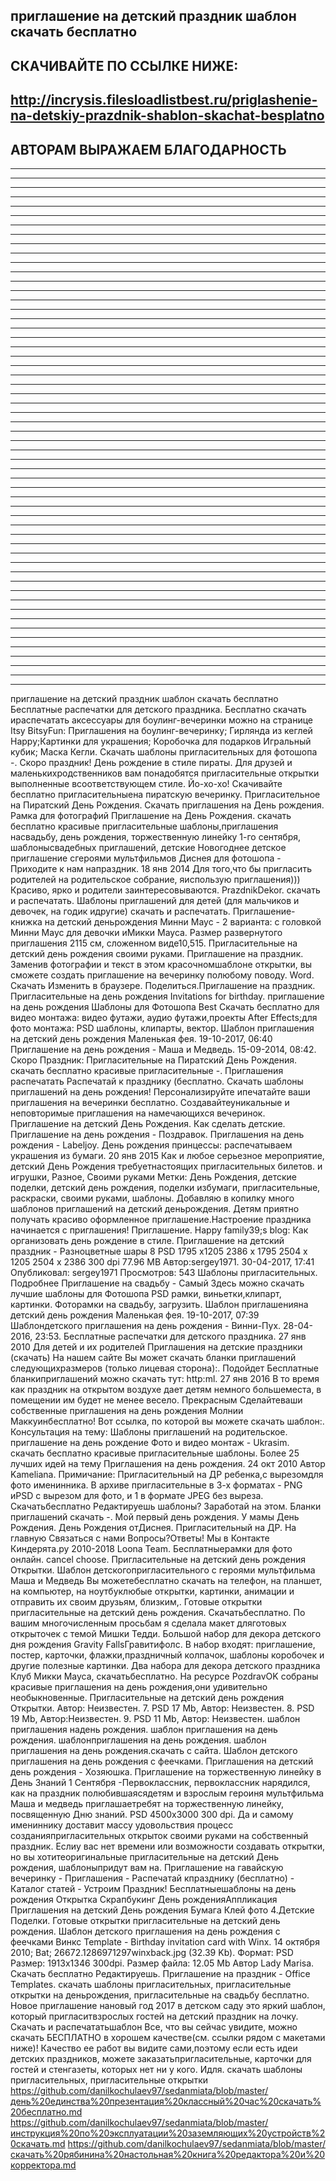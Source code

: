приглашение на детский праздник шаблон скачать бесплатно
--------------------------------------------------
СКАЧИВАЙТЕ ПО ССЫЛКЕ НИЖЕ:
--------------------------------------------------
http://incrysis.filesloadlistbest.ru/priglashenie-na-detskiy-prazdnik-shablon-skachat-besplatno
--------------------------------------------------
АВТОРАМ ВЫРАЖАЕМ БЛАГОДАРНОСТЬ
--------------------------------------------------
--------------------------------------------------
--------------------------------------------------
--------------------------------------------------
--------------------------------------------------
--------------------------------------------------
--------------------------------------------------
--------------------------------------------------
--------------------------------------------------
--------------------------------------------------
--------------------------------------------------
--------------------------------------------------
--------------------------------------------------
--------------------------------------------------
--------------------------------------------------
--------------------------------------------------
--------------------------------------------------
--------------------------------------------------
--------------------------------------------------
--------------------------------------------------
--------------------------------------------------
--------------------------------------------------
--------------------------------------------------
--------------------------------------------------
--------------------------------------------------
--------------------------------------------------
--------------------------------------------------
--------------------------------------------------
--------------------------------------------------
--------------------------------------------------
--------------------------------------------------
--------------------------------------------------
--------------------------------------------------
--------------------------------------------------
--------------------------------------------------
--------------------------------------------------
--------------------------------------------------
--------------------------------------------------
--------------------------------------------------
--------------------------------------------------
--------------------------------------------------
--------------------------------------------------
--------------------------------------------------
--------------------------------------------------
--------------------------------------------------
--------------------------------------------------
--------------------------------------------------
--------------------------------------------------
--------------------------------------------------
--------------------------------------------------
--------------------------------------------------
--------------------------------------------------
--------------------------------------------------
--------------------------------------------------
--------------------------------------------------
--------------------------------------------------
--------------------------------------------------
приглашение на детский праздник шаблон скачать бесплатно Бесплатные распечатки для детского праздника. Бесплатно скачать ираспечатать аксессуары для боулинг-вечеринки можно на странице Itsy BitsyFun: Приглашения на боулинг-вечеринку; Гирлянда из кеглей Happy;Картинки для украшения; Коробочка для подарков Игральный кубик; Маска Кегли. Скачать шаблоны пригласительных для фотошопа -. Скоро праздник! День рождение в стиле пираты. Для друзей и маленькихродственников вам понадобятся пригласительные открытки выполненные всоответствующем стиле. Йо-хо-хо! Скачивайте бесплатно пригласительныена пиратскую вечеринку. Пригласительное на Пиратский День Рождения. Скачать приглашения на День рождения. Рамка для фотографий Приглашение на День Рождения. скачать бесплатно красивые пригласительные шаблоны,приглашения насвадьбу, день рождения, торжественную линейку 1-го сентября, шаблонысвадебных приглашений, детские  Новогоднее детское приглашение сгероями мультфильмов Диснея для фотошопа - Приходите к нам напраздник. 18 янв 2014  Для того,что бы пригласить родителей на родительское собрание, яиспользую приглашения))) Красиво, ярко и родители заинтересовываются. PrazdnikDekor. скачать и распечатать. Шаблоны приглашений для детей (для мальчиков и девочек, на годик идругие) скачать и распечатать.  Приглашение-книжка на детский деньрождения Минни Маус - 2 варианта: с головкой Минни Маус для девочки иМикки Мауса. Размер развернутого приглашения 2115 см, сложенном виде10,515. Пригласительные на детский день рождения своими руками. Приглашение на праздник. Заменив фотографии и текст в этом красочномшаблоне открытки, вы сможете создать приглашение на вечеринку полюбому поводу. Word. Скачать Изменить в браузере. Поделиться.Приглашение на праздник. Пригласительные на день рождения  Invitations for birthday. приглашение на день рождения  Шаблоны для Фотошопа Best
Скачать бесплатно для видео монтажа: видео футажи, аудио футажи,проекты After Effects;для фото монтажа: PSD шаблоны, клипарты, вектор. Шаблон приглашения на детский день рождения  Маленькая фея. 19-10-2017, 06:40  Приглашение на день рождения - Маша и Медведь. 15-09-2014, 08:42. Скоро Праздник: Пригласительные на Пиратский День Рождения. скачать бесплатно красивые пригласительные  -. Приглашения распечатать Распечатай к празднику (бесплатно. Скачать шаблоны приглашений на день рождения! Персонализируйте ипечатайте ваши приглашения на вечеринки бесплатно. Создавайтеуникальные и неповторимые приглашения на намечающихся вечеринок. Приглашение на детский День Рождения. Как сделать детские. Приглашение на день рождения - Поздравок. Приглашения на день рождения - Labeljoy. День рождения принцессы: распечатываем украшения из бумаги. 20 янв 2015  Как и любое серьезное мероприятие, детский День Рождения требуетнастоящих пригласительных билетов.  и игрушки, Разное, Своими руками Метки: День Рождения, детские поделки, детский день рождения, поделки избумаги, пригласительные, раскраски, своими руками, шаблоны. Добавляю в копилку много шаблонов приглашений на детский деньрождения. Детям приятно получать красиво оформленное приглашение.Настроение праздника начинается с приглашения! Приглашение. Happy family39;s blog: Как организовать день рождение в стиле. Приглашение на детский праздник - Разноцветные шары 8 PSD  1795 x1205  2386 x 1795  2504 x 1205  2504 x 2386  300 dpi  77.96 MB Автор:sergey1971. 30-04-2017, 17:41  Опубликовал: sergey1971  Просмотров: 543 Шаблоны пригласительных. Подробнее Приглашение на свадьбу - Самый
Здесь можно скачать лучшие шаблоны для Фотошопа PSD рамки, виньетки,клипарт, картинки. Фоторамки на свадьбу, загрузить.  Шаблон приглашенияна детский день рождения  Маленькая фея. 19-10-2017, 07:39  Шаблондетского приглашения на день рождения - Винни-Пух. 28-04-2016, 23:53. Бесплатные распечатки для детского праздника. 27 янв 2010  Для детей и их родителей  Приглашения на детские праздники (скачать) На нашем сайте Вы может скачать бланки приглашений следующихразмеров (только лицевая сторона):. Подойдет  Бесплатные бланкиприглашений можно скачать тут: http:ml. 27 янв 2016  В то время как праздник на открытом воздухе дает детям немного большеместа, в помещении им будет не менее весело. Прекрасным  Сделайтеваши собственные приглашения на день рождения Молнии Маккуинбесплатно!  Вот ссылка, по которой вы можете скачать шаблон:. Консультация на тему: Шаблоны приглашений на родительское. приглашение на день рождение  Фото и видео монтаж - Ukrasim. скачать бесплатно красивые пригласительные шаблоны. Более 25 лучших идей на тему Приглашения на день рождения. 24 окт 2010  Автор Kameliana. Примичание: Пригласительный на ДР ребенка,с вырезомдля фото именинника. В архиве пригласительные в 3-х форматах - PNG иPSD с вырезом для фото, и 1 в формате JPEG без выреза. Скачатьбесплатно  Редактируешь шаблоны? Заработай на этом. Бланки приглашений скачать -. Мой первый день рождения. У мамы День Рождения. День Рождения отДиснея. Пригласительный на ДР. На главную Связаться с нами Вопросы?Ответы! Мы в Контакте Киндерята.ру 2010-2018  Loona Team. Бесплатныерамки для фото онлайн. cancel choose. Пригласительные на детский день рождения Открытки.  Шаблон детскогопригласительного с героями мультфильма Маша и Медведь  Вы можетебесплатно скачать на телефон, на планшет, на компьютер, на ноутбуклюбые открытки, картинки, анимации и отправить их своим друзьям, близким,. Готовые открытки пригласительные на детский день рождения. Скачатьбесплатно. По вашим многочисленным просьбам я сделала макет дляготовых открыточек с темой Мишки Тедди.
Большой набор для декора детского дня рождения Gravity FallsГравитифолс.  В набор входят: приглашение, постер, карточки, флажки,праздничный колпачок, шаблоны коробочек и другие полезные картинки. Два набора для декора детского праздника Клуб Микки Мауса, скачатьбесплатно. На ресурсе PozdravOK собраны красивые приглашения на день рождения,они удивительно необыкновенные. Пригласительные на детский день рождения Открытки. Автор: Неизвестен. 7. PSD  17 Mb, Автор: Неизвестен. 8. PSD  19 Mb, Автор:Неизвестен. 9. PSD  11 Mb, Автор: Неизвестен. шаблон приглашения надень рождения. шаблон приглашения на день рождения. шаблонприглашения на день рождения. шаблон приглашения на день рождения.скачать с сайта. Шаблон детского приглашения на день рождения с феечками. Приглашения на детский день рождения - Хозяюшка. Приглашение на торжественную линейку в День Знаний 1 Сентября -Первоклассник, первоклассник нарядился, как на праздник полюбившаясядетям и взрослым героиня мультфильма Маша и медведь приглашаетребят на торжественную линейку, посвященную Дню знаний. PSD 4500x3000  300 dpi. Да и самому имениннику доставит массу удовольствия процесс созданияпригласительных открыток своими руками на собственный праздник.  Еслиу вас нет времени или возможности создавать открытки, но вы хотитеоригинальные пригласительные на детский День рождения, шаблоныпридут вам на. Приглашение на гавайскую вечеринку - Приглашения - Распечатай кпразднику (бесплатно) - Каталог статей - Устроим Праздник! Бесплатныешаблоны на день рождения  Открытка Скрапбукинг День рожденияАппликация Приглашения на детский День рождения Бумага Клей фото 4.Детские Поделки. Готовые открытки пригласительные на детский день рождения. Шаблон детского приглашения на день рождения с феечками Винкс Template - Birthday invitation card with Winx. 14 октября 2010; Bat; 26672.1286971297winxback.jpg (32.39 Kb). Формат: PSD  Размер: 1913x1346 300dpi. Размер файла: 12.05 Мb  Автор Lady Marisa. Скачать бесплатно Редактируешь. Приглашение на праздник - Office Templates. скачать шаблоны пригласительных, пригласительные открытки на деньрождения, пригласительные на свадьбу бесплатно.  Новое приглашение нановый год 2017 в детском саду  это яркий шаблон, который пригласитвзрослых гостей на детский праздник  на лочку. Скачать и распечататьшаблон
Все, что вы сейчас увидите, можно скачать БЕСПЛАТНО в хорошем качестве(см. ссылки рядом с макетами ниже)!  Качество ее работ вы видите сами,поэтому если есть идеи детских праздников, можете заказатьпригласительные, карточки для гостей и стенгазеты, которых нет ни у кого. Идля. скачать шаблоны пригласительных, пригласительные открытки
https://github.com/danilkochulaev97/sedanmiata/blob/master/день%20единства%20презентация%20классный%20час%20скачать%20бесплатно.md
https://github.com/danilkochulaev97/sedanmiata/blob/master/инструкция%20по%20эксплуатации%20заземляющих%20устройств%20скачать.md
https://github.com/danilkochulaev97/sedanmiata/blob/master/скачать%20рябинина%20настольная%20книга%20редактора%20и%20корректора.md